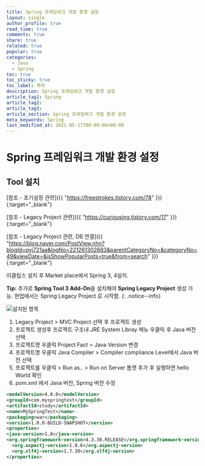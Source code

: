 ```yaml
---
title: Spring 프레임워크 개발 환경 설정
layout: single
author_profile: true
read_time: true
comments: true
share: true
related: true
popular: true
categories:
  - Java
  - Spring
toc: true
toc_sticky: true
toc_label: 목차
description: Spring 프레임워크 개발 환경 설정
article_tag1: Spring
article_tag2:
article_tag3:
article_section: Spring 프레임워크 개발 환경 설정
meta_keywords: Spring
last_modified_at: 2021-05-17T00:00:00+08:00
---
```


# Spring 프레임워크 개발 환경 설정

## Tool 설치

[참조 - 초기설정 관련]({{ "https://freestrokes.tistory.com/78" }}){:target="\_blank"}

[참조 - Legacy Project 관련]({{ "https://curiousing.tistory.com/17" }}){:target="\_blank"}

[참조 - Legacy Project 관련, DB 연결]({{ "https://blog.naver.com/PostView.nhn?blogId=pyj721aa&logNo=221261302683&parentCategoryNo=&categoryNo=49&viewDate=&isShowPopularPosts=true&from=search" }}){:target="\_blank"}

이클립스 설치 후 Market place에서 Spring 3, 4설치.

**Tip:** 추가로 **Spring Tool 3 Add-On**을 설치해야 **Spring Legacy Project** 생성 가능. 현업에서는 Spring Legacy Project 로 시작함. {: .notice--info}

![설치된 항목](https://user-images.githubusercontent.com/83876951/119850614-aca55900-bf48-11eb-963f-066c8d2d99aa.png)

1. Legacy Project > MVC Project 선택 후 프로젝트 생성
2. 프로젝트 생성후 프로젝트 구조내 JRE System Libray 메뉴 우클릭 후 Java 버전 선택
3. 프로젝트명 우클릭 Project Fact > Java Version 변경
4. 프로젝트명 우클릭 Java Compiler > Compiler compliance Level에서 Java 버전 선택
5. 프로젝트를 우클릭 > Run as.. > Run on Server 톰캣 추가 후 실행하면 hello World 확인
6. pom.xml 에서 Java 버전, Spring 버전 수정

```xml
<modelVersion>4.0.0</modelVersion>
<groupId>com.myspringtest</groupId>
<artifactId>study</artifactId>
<name>MySpringTest</name>
<packaging>war</packaging>
<version>1.0.0-BUILD-SNAPSHOT</version>
<properties>
<java-version>1.8</java-version>
<org.springframework-version>4.3.30.RELEASE</org.springframework-version>
  <org.aspectj-version>1.9.6</org.aspectj-version>
  <org.slf4j-version>1.7.30</org.slf4j-version>
</properties>
```

